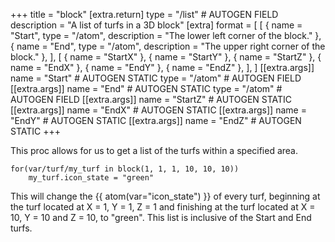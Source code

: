 +++
title = "block"
[extra.return]
type = "/list" # AUTOGEN FIELD
description = "A list of turfs in a 3D block"
[extra]
format = [
  [
    { name = "Start", type = "/atom", description = "The lower left corner of the block." },
    { name = "End", type = "/atom", description = "The upper right corner of the block." },
  ],
  [
    { name = "StartX" },
    { name = "StartY" },
    { name = "StartZ" },
    { name = "EndX" },
    { name = "EndY" },
    { name = "EndZ" },
  ],
]
[[extra.args]]
name = "Start" # AUTOGEN STATIC
type = "/atom" # AUTOGEN FIELD
[[extra.args]]
name = "End" # AUTOGEN STATIC
type = "/atom" # AUTOGEN FIELD
[[extra.args]]
name = "StartZ" # AUTOGEN STATIC
[[extra.args]]
name = "EndX" # AUTOGEN STATIC
[[extra.args]]
name = "EndY" # AUTOGEN STATIC
[[extra.args]]
name = "EndZ" # AUTOGEN STATIC
+++

This proc allows for us to get a list of the turfs within a specified area.

```dm
for(var/turf/my_turf in block(1, 1, 1, 10, 10, 10))
    my_turf.icon_state = "green"
```

This will change the {{ atom(var="icon_state") }} of every turf, beginning at the turf located at X = 1, Y = 1, Z = 1 and finishing at the turf located at X = 10, Y = 10 and Z = 10, to "green". This list is inclusive of the Start and End turfs.
